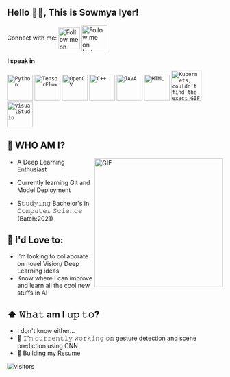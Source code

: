 ## Hello 👋🏽, This is Sowmya Iyer!

Connect with me: 
[<img src="https://media.giphy.com/media/cYk0Lr1kOI8vzLLRKa/giphy.gif" height="50em" align="center" alt="Follow me on LinkedIn" title="Connect with me on LinkedIn"/>](https://linkedin.com/in/sowmya-j-iyer)
[<img src="https://media.giphy.com/media/l41YmiCZ8HXvVl5M4/giphy.gif" height="60em" align="center" alt="Follow me on Instagram" title="Connect with me on Instagram"/>](https://www.instagram.com/sowmya._.iyer)

**I speak in**

<code><img height="60" src="https://media.giphy.com/media/KAq5w47R9rmTuvWOWa/giphy.gif" title="Python"></code>
<code><img height="60" src="https://media.giphy.com/media/SU2ic3wTfuC6JhD1lA/giphy.gif" title="TensorFlow"></code>
<code><img height="60" src="https://3.bp.blogspot.com/-yvrV6MUueGg/ToICp0YIDPI/AAAAAAAAADg/SYKg4dWpyC43AAfrDwBTR0VYmYT0QshEgCPcBGAYYCw/s1600/OpenCV_Logo.png" title="OpenCV"></code>
<code><img height="60" src="https://www.pngkit.com/png/detail/534-5342172_c-language-course-c-logo.png" title="C++"></code>
<code><img height="60" src="https://media.giphy.com/media/l0HU7JI4zIb34QM5a/giphy.gif" title="JAVA"></code>
<code><img height="60" src="https://media.giphy.com/media/l3vRfNA1p0rvhMSvS/giphy.gif" title="HTML"></code>
<code><img height="70" src="https://media.giphy.com/media/hT0YvlAfRRT4fSqaKy/giphy.gif" title="Kubernets, couldn't find the exact GIF yall"></code>
<code><img height="60" src="https://media.giphy.com/media/SS8CV2rQdlYNLtBCiF/giphy.gif" title="VisualStudio"></code>

## :book: WHO AM I?
  <img align="right" alt="GIF" img height="300" src="https://media.giphy.com/media/cNfIqjpCY1zqfaLmd8/giphy.gif">


- A Deep Learning Enthusiast

- Currently learning Git and Model Deployment

- S𝚝𝚞𝚍𝚢𝚒𝚗𝚐 Bachelor's in 𝙲𝚘𝚖𝚙𝚞𝚝𝚎𝚛 𝚂𝚌𝚒𝚎𝚗𝚌𝚎 (Batch:2021)

## :book: I'd Love to:
-  I’m looking to collaborate on novel Vision/ Deep Learning ideas
- Know where I can improve and learn all the cool new stuffs in AI

## ⬆ 𝚆𝚑𝚊𝚝 am I 𝚞𝚙 𝚝𝚘?
- I don't know either...
- 🎯 𝙸’𝚖 𝚌𝚞𝚛𝚛𝚎𝚗𝚝𝚕𝚢 𝚠𝚘𝚛𝚔𝚒𝚗𝚐 𝚘𝚗 gesture detection and scene prediction using CNN 
- 📝 Building my [Resume](https://drive.google.com/file/d/1mNqjfbWIXimNfBTIx6TBtibQQoD02i2W/view?usp=sharing)

![visitors](https://visitor-badge.laobi.icu/badge?page_id=Sowmya-Iyer.visitor-badge)
